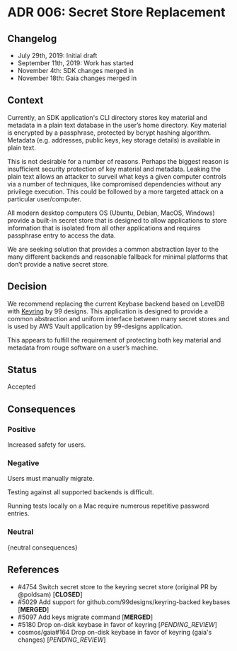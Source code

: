 # ADR 006: Secret Store Replacement

## Changelog

- July 29th, 2019: Initial draft
- September 11th, 2019: Work has started
- November 4th: SDK changes merged in
- November 18th: Gaia changes merged in

## Context

Currently, an SDK application's CLI directory stores key material and metadata
in a plain text database in the user’s home directory. Key material is encrypted
by a passphrase, protected by bcrypt hashing algorithm. Metadata (e.g.
addresses, public keys, key storage details) is available in plain text.

This is not desirable for a number of reasons. Perhaps the biggest reason is
insufficient security protection of key material and metadata. Leaking the plain
text allows an attacker to surveil what keys a given computer controls via a
number of techniques, like compromised dependencies without any privilege
execution. This could be followed by a more targeted attack on a particular
user/computer.

All modern desktop computers OS (Ubuntu, Debian, MacOS, Windows) provide a
built-in secret store that is designed to allow applications to store
information that is isolated from all other applications and requires passphrase
entry to access the data.

We are seeking solution that provides a common abstraction layer to the many
different backends and reasonable fallback for minimal platforms that don’t
provide a native secret store.

## Decision

We recommend replacing the current Keybase backend based on LevelDB with
[Keyring](https://github.com/99designs/keyring) by 99 designs. This application
is designed to provide a common abstraction and uniform interface between many
secret stores and is used by AWS Vault application by 99-designs application.

This appears to fulfill the requirement of protecting both key material and
metadata from rouge software on a user’s machine.

## Status

Accepted

## Consequences

### Positive

Increased safety for users.

### Negative

Users must manually migrate.

Testing against all supported backends is difficult.

Running tests locally on a Mac require numerous repetitive password entries.

### Neutral

{neutral consequences}

## References

- #4754 Switch secret store to the keyring secret store (original PR by
  @poldsam) [__CLOSED__]
- #5029 Add support for github.com/99designs/keyring-backed keybases
  [__MERGED__]
- #5097 Add keys migrate command [__MERGED__]
- #5180 Drop on-disk keybase in favor of keyring [_PENDING_REVIEW_]
- cosmos/gaia#164 Drop on-disk keybase in favor of keyring (gaia's changes)
  [_PENDING_REVIEW_]
